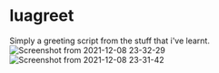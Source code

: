 # luagreet

Simply a greeting script from the stuff that i've learnt.
![Screenshot from 2021-12-08 23-32-29](https://user-images.githubusercontent.com/86919729/145217200-0a06c05f-2828-45c3-921e-c1028c29b606.png)
![Screenshot from 2021-12-08 23-31-42](https://user-images.githubusercontent.com/86919729/145217203-3f720f67-4b16-4b44-b9c2-bf91859e2e2f.png)
